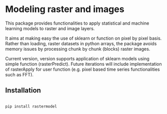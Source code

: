 Modeling raster and images
=====================================

This package provides functionalities to apply statistical and machine learning models to raster and image layers.

It aims at making easy the use of sklearn or function on pixel by pixel basis. Rather than loading, raster datasets in python arrays, the package avoids memory issues by processing chunk by chunk (blocks) raster images. 

Current version, version supports application of sklearn models using simple function (rasterPredict). Future iterations will include implementation of rasterApply for user function (e.g. pixel based time series functionalities such as FFT). 

## Installation

```bash

pip install rastermodel

```

